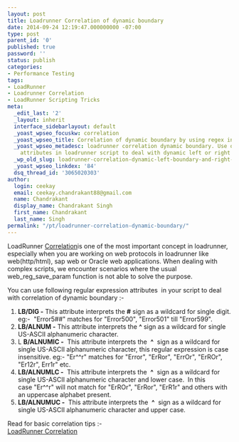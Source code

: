 ```yaml
---
layout: post
title: Loadrunner Correlation of dynamic boundary
date: 2014-09-24 12:19:47.000000000 -07:00
type: post
parent_id: '0'
published: true
password: ''
status: publish
categories:
- Performance Testing
tags:
- LoadRunner
- Loadrunner Correlation
- LoadRunner Scripting Tricks
meta:
  _edit_last: '2'
  _layout: inherit
  interface_sidebarlayout: default
  _yoast_wpseo_focuskw: correlation
  _yoast_wpseo_title: Correlation of dynamic boundary by using regex in LoadRunner
  _yoast_wpseo_metadesc: loadrunner correlation dynamic boundary. Use of Regular expression
    attributes in loadrunner script to deal with dynamic left or right boundaries
  _wp_old_slug: loadrunner-correlation-dynamic-left-boundary-and-right-boundary-in-web_reg_save_param-2
  _yoast_wpseo_linkdex: '84'
  dsq_thread_id: '3065020303'
author:
  login: ceekay
  email: ceekay.chandrakant88@gmail.com
  name: Chandrakant
  display_name: Chandrakant Singh
  first_name: Chandrakant
  last_name: Singh
permalink: "/pt/loadrunner-correlation-dynamic-boundary/"
---
```

LoadRunner [Correlation](http://www.techsquids.com/pt/loadrunner-correlation/ "Correlation")is one of the most important concept in loadrunner, especially when you are working on web protocols in loadrunner like web(http/html), sap web or Oracle web applications. When dealing with complex scripts, we encounter scenarios where the usual web\_reg\_save\_param function is not able to solve the purpose.

You can use following regular expression attributes &nbsp;in your script to deal with correlation of dynamic boundary :-

1. **LB/DIG -** This attribute interprets the **#** sign as a wildcard for single digit. eg:- &nbsp;"Error5##" matches for "Error500", "Error501" till "Error599".
2. **LB/ALNUM -** This attribute interprets the **^** sign as a wildcard for single US-ASCII alphanumeric character.
3. L **B/ALNUMIC -** &nbsp;This attribute interprets the&nbsp; **^** &nbsp;sign as a wildcard for single US-ASCII alphanumeric character, this regular expression is case insensitive. eg:- "Er^^r" matches for "Error", "ErRor", "ErrOr", "ErROr", "Er12r", Err1r" etc.
4. **LB/ALNUMLC -** &nbsp;This attribute interprets the&nbsp; **^** &nbsp;sign as a wildcard for single US-ASCII alphanumeric character and lower case. &nbsp;In this case&nbsp;"Er^^r" will not match for "ErROr", "ErRor", "ErR1r" and others with an uppercase alphabet present.
5. **LB/ALNUMUC -** &nbsp;This attribute interprets the&nbsp; **^** &nbsp;sign as a wildcard for single US-ASCII alphanumeric character and upper case.

Read for basic correlation tips :-  
[LoadRunner Correlation](http://www.techsquids.com/pt/how-to-identify-the-dynamic-values-in-loadrunner-script-and-do-correlation-in-loadrunner-for-the-dynamic-values/ "LoadRunner Correlation")

